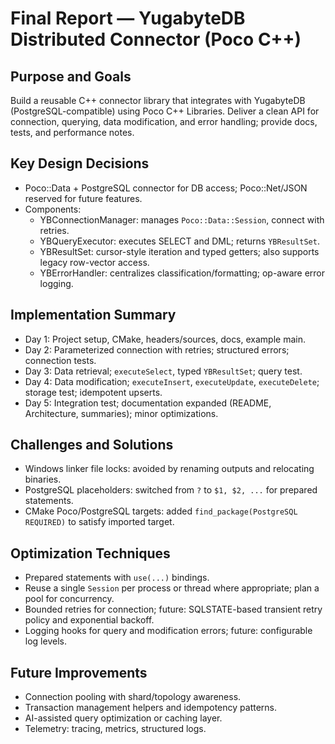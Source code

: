 # Final Report — YugabyteDB Distributed Connector (Poco C++)

## Purpose and Goals
Build a reusable C++ connector library that integrates with YugabyteDB (PostgreSQL-compatible) using Poco C++ Libraries. Deliver a clean API for connection, querying, data modification, and error handling; provide docs, tests, and performance notes.

## Key Design Decisions
- Poco::Data + PostgreSQL connector for DB access; Poco::Net/JSON reserved for future features.
- Components:
  - YBConnectionManager: manages `Poco::Data::Session`, connect with retries.
  - YBQueryExecutor: executes SELECT and DML; returns `YBResultSet`.
  - YBResultSet: cursor-style iteration and typed getters; also supports legacy row-vector access.
  - YBErrorHandler: centralizes classification/formatting; op-aware error logging.

## Implementation Summary
- Day 1: Project setup, CMake, headers/sources, docs, example main.
- Day 2: Parameterized connection with retries; structured errors; connection tests.
- Day 3: Data retrieval; `executeSelect`, typed `YBResultSet`; query test.
- Day 4: Data modification; `executeInsert`, `executeUpdate`, `executeDelete`; storage test; idempotent upserts.
- Day 5: Integration test; documentation expanded (README, Architecture, summaries); minor optimizations.

## Challenges and Solutions
- Windows linker file locks: avoided by renaming outputs and relocating binaries.
- PostgreSQL placeholders: switched from `?` to `$1, $2, ...` for prepared statements.
- CMake Poco/PostgreSQL targets: added `find_package(PostgreSQL REQUIRED)` to satisfy imported target.

## Optimization Techniques
- Prepared statements with `use(...)` bindings.
- Reuse a single `Session` per process or thread where appropriate; plan a pool for concurrency.
- Bounded retries for connection; future: SQLSTATE-based transient retry policy and exponential backoff.
- Logging hooks for query and modification errors; future: configurable log levels.

## Future Improvements
- Connection pooling with shard/topology awareness.
- Transaction management helpers and idempotency patterns.
- AI-assisted query optimization or caching layer.
- Telemetry: tracing, metrics, structured logs.
